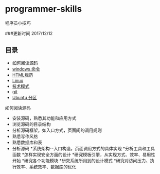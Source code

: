 # programmer-skills
程序员小技巧

###更新时间 2017/12/12

## 目录
* [如何阅读源码](#source_code)
* [windows 命令](#windows)
* [HTML规范](#html)
* [Linux](#linux)
* [技术模式](#technical_model)
* [git](#git)
* [Ubuntu 分区](#ubuntu)

<a name="source_code"></a>如何阅读源码
* 安装源码，熟悉其功能和应用方式
* 浏览源码的目录结构
* 分析源码框架，如入口方式，页面间的调用规则
* 熟悉写作风格
* 熟悉数据库和表
* 分析源码
	*系统架构--入口构造，页面调用方式的具体实现
	*分析工具和工具函数
	*怎样实现安全方面的设计
	*研究模板引擎，从实现方式、效率、易用性开始
	*研究各个功能模块
	*研究系统所用到的设计模式
	*研究对访问压力、执行效率、系统效率、数据库的优化
